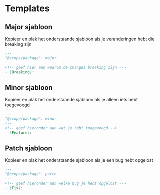 # Templates

## Major sjabloon

Kopieer en plak het onderstaande sjabloon als je veranderingen hebt die breaking zijn

```markdown
---
"@scope/package": major
---
<!-- geef hier aan waarom de changes breaking zijn -->
- [Breaking]: 
```

## Minor sjabloon

Kopieer en plak het onderstaande sjabloon als je alleen iets hebt toegevoegd

```markdown
---
"@scope/package": minor
---
<!-- geef hieronder aan wat je hebt toegevoegd -->
- [Feature]: 
```

## Patch sjabloon

Kopieer en plak het onderstaande sjabloon als je een bug hebt opgelost

```markdown
---
"@scope/package": patch
---
<!-- geef hieronder aan welke bug je hebt opgelost -->
- [Fix]: 
```
